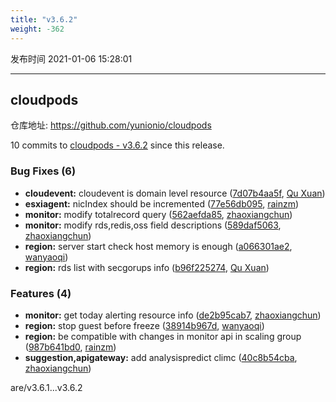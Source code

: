 ```yaml
---
title: "v3.6.2"
weight: -362
---
```


发布时间 2021-01-06 15:28:01

---
## cloudpods

仓库地址: https://github.com/yunionio/cloudpods

10 commits to [cloudpods - v3.6.2] since this release.

### Bug Fixes (6)
- **cloudevent:** cloudevent is domain level resource ([7d07b4aa5f](https://github.com/yunionio/cloudpods/commit/7d07b4aa5fe76add0c9b2c16e2b7c07ad054d063), [Qu Xuan](mailto:quxuan@yunionyun.com))
- **esxiagent:** nicIndex should be incremented ([77e56db095](https://github.com/yunionio/cloudpods/commit/77e56db0958823caca7c82e44e453959dd910ef3), [rainzm](mailto:mjoycarry@gmail.com))
- **monitor:** modify totalrecord query ([562aefda85](https://github.com/yunionio/cloudpods/commit/562aefda85a9af89853e11f62c551d9d11bcdb94), [zhaoxiangchun](mailto:1422928955@qq.com))
- **monitor:** modify rds,redis,oss field descriptions ([589daf5063](https://github.com/yunionio/cloudpods/commit/589daf5063df58e74b0a0bfd52adb4907a394233), [zhaoxiangchun](mailto:1422928955@qq.com))
- **region:** server start check host memory is enough ([a066301ae2](https://github.com/yunionio/cloudpods/commit/a066301ae2ebdf194a6167a49662f1c41bf63c71), [wanyaoqi](mailto:wanyaoqi@yunionyun.com))
- **region:** rds list with secgorups info ([b96f225274](https://github.com/yunionio/cloudpods/commit/b96f225274b51ca3f9285a4230ecaa1bb9c242f0), [Qu Xuan](mailto:quxuan@yunionyun.com))

### Features (4)
- **monitor:** get today alerting resource info ([de2b95cab7](https://github.com/yunionio/cloudpods/commit/de2b95cab733903c9437bd8d60a016def63f5e88), [zhaoxiangchun](mailto:1422928955@qq.com))
- **region:** stop guest before freeze ([38914b967d](https://github.com/yunionio/cloudpods/commit/38914b967d96aba81844597299fb043cd4e1498c), [wanyaoqi](mailto:wanyaoqi@yunionyun.com))
- **region:** be compatible with changes in monitor api in scaling group ([987b641bd0](https://github.com/yunionio/cloudpods/commit/987b641bd0b5b5b8d8f65bfcf50fa425561f8fed), [rainzm](mailto:mjoycarry@gmail.com))
- **suggestion,apigateway:** add analysispredict climc ([40c8b54cba](https://github.com/yunionio/cloudpods/commit/40c8b54cba90102c343d53fd33b77eb9e6ff340c), [zhaoxiangchun](mailto:1422928955@qq.com))

[cloudpods - v3.6.2]: https://github.com/yunionio/cloudpods/compare/v3.6.1...v3.6.2
are/v3.6.1...v3.6.2
